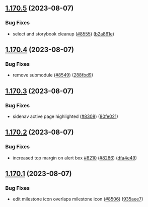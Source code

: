 ## [1.170.5](https://github.com/EddieHubCommunity/LinkFree/compare/v1.170.4...v1.170.5) (2023-08-07)


### Bug Fixes

* select and storybook cleanup ([#8555](https://github.com/EddieHubCommunity/LinkFree/issues/8555)) ([b2a861e](https://github.com/EddieHubCommunity/LinkFree/commit/b2a861e75285e03ce116f32f48729c8db079a0eb))



## [1.170.4](https://github.com/EddieHubCommunity/LinkFree/compare/v1.170.3...v1.170.4) (2023-08-07)


### Bug Fixes

* remove submodule ([#8549](https://github.com/EddieHubCommunity/LinkFree/issues/8549)) ([288fbd9](https://github.com/EddieHubCommunity/LinkFree/commit/288fbd97eb22412955a51b0e2d184e2091daff12))



## [1.170.3](https://github.com/EddieHubCommunity/LinkFree/compare/v1.170.2...v1.170.3) (2023-08-07)


### Bug Fixes

* sidenav active page highlighted ([#8308](https://github.com/EddieHubCommunity/LinkFree/issues/8308)) ([80fe021](https://github.com/EddieHubCommunity/LinkFree/commit/80fe02128e95ccc252bc3e45a8ba531729311979))



## [1.170.2](https://github.com/EddieHubCommunity/LinkFree/compare/v1.170.1...v1.170.2) (2023-08-07)


### Bug Fixes

* increased top margin on alert box [#8210](https://github.com/EddieHubCommunity/LinkFree/issues/8210) ([#8286](https://github.com/EddieHubCommunity/LinkFree/issues/8286)) ([dfa4e49](https://github.com/EddieHubCommunity/LinkFree/commit/dfa4e491ad67bb3e9cf4f9da4548a144c6e78fc7))



## [1.170.1](https://github.com/EddieHubCommunity/LinkFree/compare/v1.170.0...v1.170.1) (2023-08-07)


### Bug Fixes

* edit milestone icon overlaps milestone icon ([#8506](https://github.com/EddieHubCommunity/LinkFree/issues/8506)) ([935aee7](https://github.com/EddieHubCommunity/LinkFree/commit/935aee7cf2b4d21c89e4e699778d46f9a1e0a37d))



